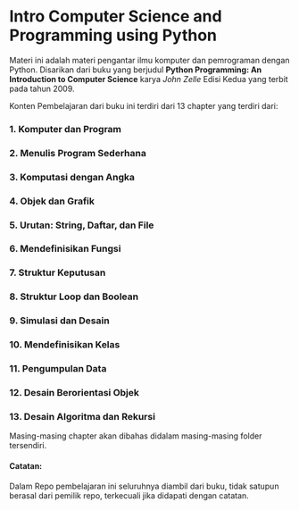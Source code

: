 # Intro Computer Science and Programming using Python

Materi ini adalah materi pengantar ilmu komputer dan pemrograman dengan Python.
Disarikan dari buku yang berjudul **Python Programming: An Introduction to Computer Science** karya _John Zelle_ Edisi Kedua yang terbit pada tahun 2009.

Konten Pembelajaran dari buku ini terdiri dari 13 chapter yang terdiri dari:

### 1. Komputer dan Program

### 2. Menulis Program Sederhana

### 3. Komputasi dengan Angka

### 4. Objek dan Grafik

### 5. Urutan: String, Daftar, dan File

### 6. Mendefinisikan Fungsi

### 7. Struktur Keputusan

### 8. Struktur Loop dan Boolean

### 9. Simulasi dan Desain

### 10. Mendefinisikan Kelas

### 11. Pengumpulan Data

### 12. Desain Berorientasi Objek

### 13. Desain Algoritma dan Rekursi

Masing-masing chapter akan dibahas didalam masing-masing folder tersendiri.

#### Catatan:

Dalam Repo pembelajaran ini seluruhnya diambil dari buku, tidak satupun berasal dari pemilik repo, terkecuali jika didapati dengan catatan.
